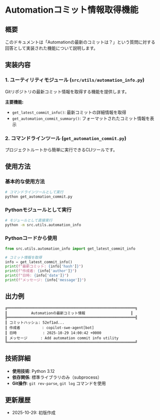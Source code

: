 # Automationコミット情報取得機能

## 概要

このドキュメントは「Automationの最新のコミットは？」という質問に対する回答として実装された機能について説明します。

## 実装内容

### 1. ユーティリティモジュール (`src/utils/automation_info.py`)

Gitリポジトリの最新コミット情報を取得する機能を提供します。

**主要機能:**
- `get_latest_commit_info()`: 最新コミットの詳細情報を取得
- `get_automation_commit_summary()`: フォーマットされたコミット情報を表示

### 2. コマンドラインツール (`get_automation_commit.py`)

プロジェクトルートから簡単に実行できるCLIツールです。

## 使用方法

### 基本的な使用方法

```bash
# コマンドラインツールとして実行
python get_automation_commit.py
```

### Pythonモジュールとして実行

```bash
# モジュールとして直接実行
python -m src.utils.automation_info
```

### Pythonコードから使用

```python
from src.utils.automation_info import get_latest_commit_info

# コミット情報を取得
info = get_latest_commit_info()
print(f"最新コミット: {info['hash']}")
print(f"作成者: {info['author']}")
print(f"日時: {info['date']}")
print(f"メッセージ: {info['message']}")
```

## 出力例

```
╔═══════════════════════════════════════════════════════════╗
║           Automationの最新コミット情報                     ║
╠═══════════════════════════════════════════════════════════╣
║ コミットハッシュ: 52ef1ad...                    
║ 作成者          : copilot-swe-agent[bot]
║ 日時            : 2025-10-29 14:00:42 +0000
║ メッセージ      : Add automation commit info utility
╚═══════════════════════════════════════════════════════════╝
```

## 技術詳細

- **使用技術**: Python 3.12
- **依存関係**: 標準ライブラリのみ（subprocess）
- **Git操作**: `git rev-parse`, `git log` コマンドを使用

## 更新履歴

- 2025-10-29: 初版作成
